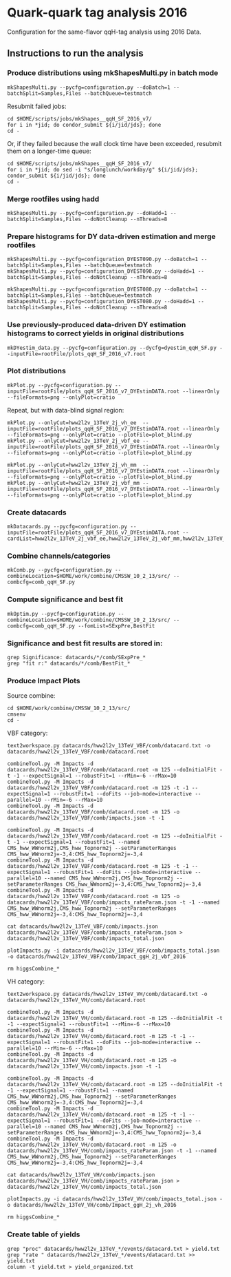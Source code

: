# Quark-quark tag analysis 2016

Configuration for the same-flavor qqH-tag analysis using 2016 Data.

## Instructions to run the analysis

### Produce distributions using mkShapesMulti.py in batch mode

    mkShapesMulti.py --pycfg=configuration.py --doBatch=1 --batchSplit=Samples,Files --batchQueue=testmatch

Resubmit failed jobs:

    cd $HOME/scripts/jobs/mkShapes__qqH_SF_2016_v7/
    for i in *jid; do condor_submit ${i/jid/jds}; done
    cd -

Or, if they failed because the wall clock time have been exceeded, resubmit them on a longer-time queue:

    cd $HOME/scripts/jobs/mkShapes__qqH_SF_2016_v7/
    for i in *jid; do sed -i "s/longlunch/workday/g" ${i/jid/jds}; condor_submit ${i/jid/jds}; done
    cd -

### Merge rootfiles using hadd

    mkShapesMulti.py --pycfg=configuration.py --doHadd=1 --batchSplit=Samples,Files --doNotCleanup --nThreads=8

### Prepare histograms for DY data-driven estimation and merge rootfiles

    mkShapesMulti.py --pycfg=configuration_DYEST090.py --doBatch=1 --batchSplit=Samples,Files --batchQueue=testmatch
    mkShapesMulti.py --pycfg=configuration_DYEST090.py --doHadd=1 --batchSplit=Samples,Files --doNotCleanup --nThreads=8

    mkShapesMulti.py --pycfg=configuration_DYEST080.py --doBatch=1 --batchSplit=Samples,Files --batchQueue=testmatch 
    mkShapesMulti.py --pycfg=configuration_DYEST080.py --doHadd=1 --batchSplit=Samples,Files --doNotCleanup --nThreads=8

### Use previously-produced data-driven DY estimation histograms to correct yields in original distributions

    mkDYestim_data.py --pycfg=configuration.py --dycfg=dyestim_qqH_SF.py --inputFile=rootFile/plots_qqH_SF_2016_v7.root

### Plot distributions

    mkPlot.py --pycfg=configuration.py --inputFile=rootFile/plots_qqH_SF_2016_v7_DYEstimDATA.root --linearOnly --fileFormats=png --onlyPlot=cratio

Repeat, but with data-blind signal region:

    mkPlot.py --onlyCut=hww2l2v_13TeV_2j_vh_ee  --inputFile=rootFile/plots_qqH_SF_2016_v7_DYEstimDATA.root --linearOnly --fileFormats=png --onlyPlot=cratio --plotFile=plot_blind.py
    mkPlot.py --onlyCut=hww2l2v_13TeV_2j_vbf_ee --inputFile=rootFile/plots_qqH_SF_2016_v7_DYEstimDATA.root --linearOnly --fileFormats=png --onlyPlot=cratio --plotFile=plot_blind.py

    mkPlot.py --onlyCut=hww2l2v_13TeV_2j_vh_mm  --inputFile=rootFile/plots_qqH_SF_2016_v7_DYEstimDATA.root --linearOnly --fileFormats=png --onlyPlot=cratio --plotFile=plot_blind.py
    mkPlot.py --onlyCut=hww2l2v_13TeV_2j_vbf_mm --inputFile=rootFile/plots_qqH_SF_2016_v7_DYEstimDATA.root --linearOnly --fileFormats=png --onlyPlot=cratio --plotFile=plot_blind.py

### Create datacards

    mkDatacards.py --pycfg=configuration.py --inputFile=rootFile/plots_qqH_SF_2016_v7_DYEstimDATA.root --cardList=hww2l2v_13TeV_2j_vbf_ee,hww2l2v_13TeV_2j_vbf_mm,hww2l2v_13TeV_2j_vh_ee,hww2l2v_13TeV_2j_vh_mm,hww2l2v_13TeV_WW_2j_vbf_ee,hww2l2v_13TeV_WW_2j_vbf_mm,hww2l2v_13TeV_WW_2j_vh_ee,hww2l2v_13TeV_WW_2j_vh_mm,hww2l2v_13TeV_top_2j_vbf_ee,hww2l2v_13TeV_top_2j_vbf_mm,hww2l2v_13TeV_top_2j_vh_ee,hww2l2v_13TeV_top_2j_vh_mm

### Combine channels/categories

    mkComb.py --pycfg=configuration.py --combineLocation=$HOME/work/combine/CMSSW_10_2_13/src/ --combcfg=comb_qqH_SF.py

### Compute significance and best fit

    mkOptim.py --pycfg=configuration.py --combineLocation=$HOME/work/combine/CMSSW_10_2_13/src/ --combcfg=comb_qqH_SF.py --fomList=SExpPre,BestFit

### Significance and best fit results are stored in:

    grep Significance: datacards/*/comb/SExpPre_*
    grep "fit r:" datacards/*/comb/BestFit_*

### Produce Impact Plots

Source combine:

    cd $HOME/work/combine/CMSSW_10_2_13/src/
    cmsenv
    cd -

VBF category:

    text2workspace.py datacards/hww2l2v_13TeV_VBF/comb/datacard.txt -o datacards/hww2l2v_13TeV_VBF/comb/datacard.root

    combineTool.py -M Impacts -d datacards/hww2l2v_13TeV_VBF/comb/datacard.root -m 125 --doInitialFit -t -1 --expectSignal=1 --robustFit=1 --rMin=-6 --rMax=10
    combineTool.py -M Impacts -d datacards/hww2l2v_13TeV_VBF/comb/datacard.root -m 125 -t -1 --expectSignal=1 --robustFit=1 --doFits --job-mode=interactive --parallel=10 --rMin=-6 --rMax=10
    combineTool.py -M Impacts -d datacards/hww2l2v_13TeV_VBF/comb/datacard.root -m 125 -o datacards/hww2l2v_13TeV_VBF/comb/impacts.json -t -1

    combineTool.py -M Impacts -d datacards/hww2l2v_13TeV_VBF/comb/datacard.root -m 125 --doInitialFit -t -1 --expectSignal=1 --robustFit=1 --named CMS_hww_WWnorm2j,CMS_hww_Topnorm2j --setParameterRanges CMS_hww_WWnorm2j=-3,4:CMS_hww_Topnorm2j=-3,4
    combineTool.py -M Impacts -d datacards/hww2l2v_13TeV_VBF/comb/datacard.root -m 125 -t -1 --expectSignal=1 --robustFit=1 --doFits --job-mode=interactive --parallel=10 --named CMS_hww_WWnorm2j,CMS_hww_Topnorm2j --setParameterRanges CMS_hww_WWnorm2j=-3,4:CMS_hww_Topnorm2j=-3,4
    combineTool.py -M Impacts -d datacards/hww2l2v_13TeV_VBF/comb/datacard.root -m 125 -o datacards/hww2l2v_13TeV_VBF/comb/impacts_rateParam.json -t -1 --named CMS_hww_WWnorm2j,CMS_hww_Topnorm2j --setParameterRanges CMS_hww_WWnorm2j=-3,4:CMS_hww_Topnorm2j=-3,4

    cat datacards/hww2l2v_13TeV_VBF/comb/impacts.json datacards/hww2l2v_13TeV_VBF/comb/impacts_rateParam.json > datacards/hww2l2v_13TeV_VBF/comb/impacts_total.json 

    plotImpacts.py -i datacards/hww2l2v_13TeV_VBF/comb/impacts_total.json -o datacards/hww2l2v_13TeV_VBF/comb/Impact_ggH_2j_vbf_2016

    rm higgsCombine_*

VH category:

    text2workspace.py datacards/hww2l2v_13TeV_VH/comb/datacard.txt -o datacards/hww2l2v_13TeV_VH/comb/datacard.root

    combineTool.py -M Impacts -d datacards/hww2l2v_13TeV_VH/comb/datacard.root -m 125 --doInitialFit -t -1 --expectSignal=1 --robustFit=1 --rMin=-6 --rMax=10
    combineTool.py -M Impacts -d datacards/hww2l2v_13TeV_VH/comb/datacard.root -m 125 -t -1 --expectSignal=1 --robustFit=1 --doFits --job-mode=interactive --parallel=10 --rMin=-6 --rMax=10
    combineTool.py -M Impacts -d datacards/hww2l2v_13TeV_VH/comb/datacard.root -m 125 -o datacards/hww2l2v_13TeV_VH/comb/impacts.json -t -1

    combineTool.py -M Impacts -d datacards/hww2l2v_13TeV_VH/comb/datacard.root -m 125 --doInitialFit -t -1 --expectSignal=1 --robustFit=1 --named CMS_hww_WWnorm2j,CMS_hww_Topnorm2j --setParameterRanges CMS_hww_WWnorm2j=-3,4:CMS_hww_Topnorm2j=-3,4
    combineTool.py -M Impacts -d datacards/hww2l2v_13TeV_VH/comb/datacard.root -m 125 -t -1 --expectSignal=1 --robustFit=1 --doFits --job-mode=interactive --parallel=10 --named CMS_hww_WWnorm2j,CMS_hww_Topnorm2j --setParameterRanges CMS_hww_WWnorm2j=-3,4:CMS_hww_Topnorm2j=-3,4
    combineTool.py -M Impacts -d datacards/hww2l2v_13TeV_VH/comb/datacard.root -m 125 -o datacards/hww2l2v_13TeV_VH/comb/impacts_rateParam.json -t -1 --named CMS_hww_WWnorm2j,CMS_hww_Topnorm2j --setParameterRanges CMS_hww_WWnorm2j=-3,4:CMS_hww_Topnorm2j=-3,4

    cat datacards/hww2l2v_13TeV_VH/comb/impacts.json datacards/hww2l2v_13TeV_VH/comb/impacts_rateParam.json > datacards/hww2l2v_13TeV_VH/comb/impacts_total.json 

    plotImpacts.py -i datacards/hww2l2v_13TeV_VH/comb/impacts_total.json -o datacards/hww2l2v_13TeV_VH/comb/Impact_ggH_2j_vh_2016

    rm higgsCombine_*

### Create table of yields

    grep "proc" datacards/hww2l2v_13TeV_*/events/datacard.txt > yield.txt
    grep "rate " datacards/hww2l2v_13TeV_*/events/datacard.txt >> yield.txt
    column -t yield.txt > yield_organized.txt